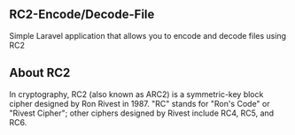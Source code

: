 ## RC2-Encode/Decode-File

Simple Laravel application that allows you to encode and decode files using RC2

## About RC2

In cryptography, RC2 (also known as ARC2) is a symmetric-key block cipher designed by Ron Rivest in 1987. "RC" stands for "Ron's Code" or "Rivest Cipher"; other ciphers designed by Rivest include RC4, RC5, and RC6.